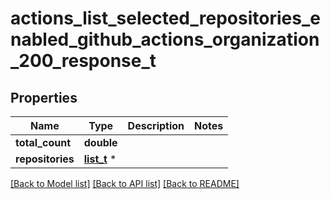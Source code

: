 # actions_list_selected_repositories_enabled_github_actions_organization_200_response_t

## Properties
Name | Type | Description | Notes
------------ | ------------- | ------------- | -------------
**total_count** | **double** |  | 
**repositories** | [**list_t**](repository.md) \* |  | 

[[Back to Model list]](../README.md#documentation-for-models) [[Back to API list]](../README.md#documentation-for-api-endpoints) [[Back to README]](../README.md)



